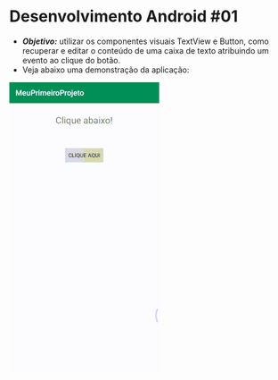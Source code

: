 # Desenvolvimento Android #01
   * ***Objetivo:*** utilizar os componentes visuais TextView e Button, como recuperar e editar o conteúdo de uma caixa de texto atribuindo um evento ao clique do botão.
   * Veja abaixo uma demonstração da aplicação:
<img src="Instalador/MeuPrimeiroProjeto.gif" alt="GIF do Meu Primeiro Projeto">

